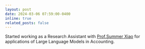 ```yaml
---
layout: post
date: 2024-03-06 07:59:00-0400
inline: true
related_posts: false
---
```

Started working as a Research Assistant with [Prof.Summer Xiao](https://damore-mckim.northeastern.edu/people/xia-summer-xiao/) for applications of Large Language Models in Accounting.

